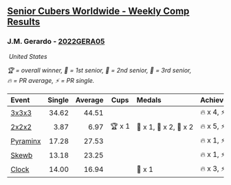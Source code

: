 <style>table {white-space: nowrap;}</style>
<link rel="stylesheet" type="text/css" href="/scw-comp/css/flags.css" />

## [Senior Cubers Worldwide - Weekly Comp Results](/scw-comp/results/)
### J.M. Gerardo - [2022GERA05](https://www.worldcubeassociation.org/persons/2022GERA05)

<i class="flag flag-US" />&nbsp;United States

<span style="white-space: nowrap;">🏆 = overall winner</span>, <span style="white-space: nowrap;">🥇 = 1st senior</span>, <span style="white-space: nowrap;">🥈 = 2nd senior</span>, <span style="white-space: nowrap;">🥉 = 3rd senior</span>, <span style="white-space: nowrap;">🔥 = PR average</span>, <span style="white-space: nowrap;">⚡ = PR single</span>.

| Event | Single | Average | Cups | Medals | Achievements|
| :-- | --: | --: | :--: | :-- | :-- |
| [3x3x3](333.md) | 34.62 | 44.51 |  |  | 🔥 x 4, ⚡ x 2 |
| [2x2x2](222.md) | 3.87 | 6.97 | 🏆 x 1 | 🥇 x 1, 🥈 x 2, 🥉 x 2 | 🔥 x 5, ⚡ x 1 |
| [Pyraminx](pyram.md) | 17.28 | 27.53 |  |  | 🔥 x 1, ⚡ x 1 |
| [Skewb](skewb.md) | 13.18 | 23.25 |  |  | 🔥 x 1, ⚡ x 1 |
| [Clock](clock.md) | 14.00 | 16.94 |  | 🥉 x 1 | 🔥 x 3, ⚡ x 1 |

<!-- Global site tag (gtag.js) - Google Analytics -->
<script async src="https://www.googletagmanager.com/gtag/js?id=UA-86348435-3"></script>
<script>window.dataLayer = window.dataLayer || []; function gtag() {dataLayer.push(arguments);} gtag('js', new Date()); gtag('config', 'UA-86348435-3');</script>
